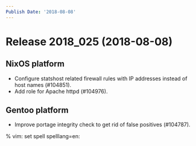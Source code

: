 ```yaml
---
Publish Date: '2018-08-08'
---
```


# Release 2018_025 (2018-08-08)

## NixOS platform

- Configure statshost related firewall rules with IP addresses instead of host
  names (#104851).
- Add role for Apache httpd (#104976).

## Gentoo platform

- Improve portage integrity check to get rid of false positives (#104787).

% vim: set spell spelllang=en:
